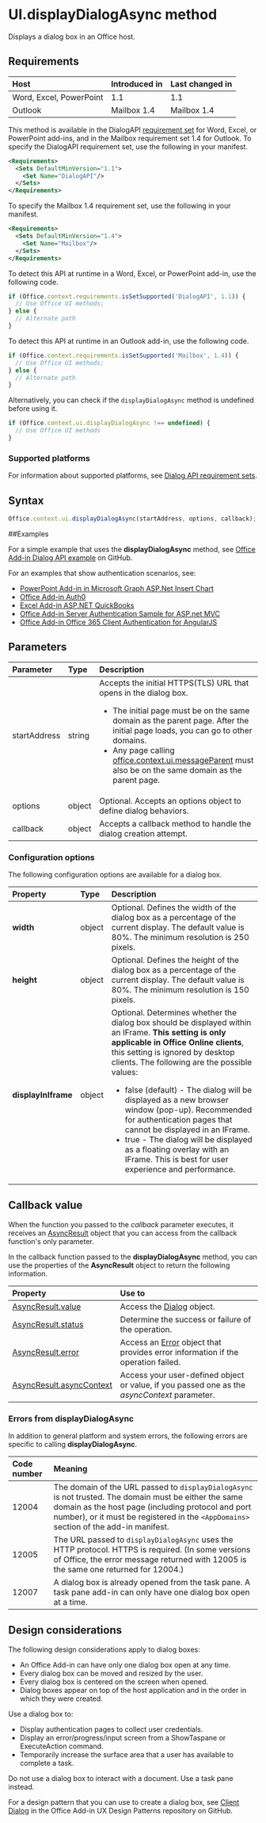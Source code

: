 # UI.displayDialogAsync method

Displays a dialog box in an Office host. 

## Requirements

|Host|Introduced in|Last changed in|
|:---------------|:--------|:----------|
|Word, Excel, PowerPoint|1.1|1.1|
|Outlook|Mailbox 1.4|Mailbox 1.4|

This method is available in the DialogAPI [requirement set](../../docs/overview/specify-office-hosts-and-api-requirements.md) for Word, Excel, or PowerPoint add-ins, and in the Mailbox requirement set 1.4 for Outlook. To specify the DialogAPI requirement set, use the following in your manifest.

```xml
<Requirements> 
  <Sets DefaultMinVersion="1.1"> 
    <Set Name="DialogAPI"/> 
  </Sets> 
</Requirements> 
```

To specify the Mailbox 1.4 requirement set, use the following in your manifest.

```xml
<Requirements> 
  <Sets DefaultMinVersion="1.4"> 
    <Set Name="Mailbox"/> 
  </Sets> 
</Requirements> 
```

To detect this API at runtime in a Word, Excel, or PowerPoint add-in, use the following code.

```js
if (Office.context.requirements.isSetSupported('DialogAPI', 1.1)) {  
  // Use Office UI methods; 
} else { 
  // Alternate path 
} 
```

To detect this API at runtime in an Outlook add-in, use the following code.

```js
if (Office.context.requirements.isSetSupported('Mailbox', 1.4)) {  
  // Use Office UI methods; 
} else { 
  // Alternate path 
} 
```

Alternatively, you can check if the `displayDialogAsync` method is undefined before using it.

```js
if (Office.context.ui.displayDialogAsync !== undefined) {
  // Use Office UI methods
}
```

### Supported platforms
For information about supported platforms, see [Dialog API requirement sets](../requirement-sets/dialog-api-requirement-sets.md).

## Syntax

```js
Office.context.ui.displayDialogAsync(startAddress, options, callback);
```
##Examples

For a simple example that uses the **displayDialogAsync** method, see [Office Add-in Dialog API example](https://github.com/OfficeDev/Office-Add-in-Dialog-API-Simple-Example/) on GitHub.

For an examples that show authentication scenarios, see:

- [PowerPoint Add-in in Microsoft Graph ASP.Net Insert Chart](https://github.com/OfficeDev/PowerPoint-Add-in-Microsoft-Graph-ASPNET-InsertChart)
- [Office Add-in Auth0](https://github.com/OfficeDev/Office-Add-in-Auth0)
- [Excel Add-in ASP.NET QuickBooks](https://github.com/OfficeDev/Excel-Add-in-ASPNET-QuickBooks)
- [Office Add-in Server Authentication Sample for ASP.net MVC](https://github.com/dougperkes/Office-Add-in-AspNetMvc-ServerAuth/tree/Office2016DisplayDialog)
- [Office Add-in Office 365 Client Authentication for AngularJS](https://github.com/OfficeDev/Word-Add-in-AngularJS-Client-OAuth)


 
## Parameters

| Parameter	   | Type	|Description|
|:---------------|:--------|:----------|
|startAddress|string|Accepts the initial HTTPS(TLS) URL that opens in the dialog box. <ul><li>The initial page must be on the same domain as the parent page. After the initial page loads, you can go to other domains.</li><li>Any page calling [office.context.ui.messageParent](officeui.messageparent.md) must also be on the same domain as the parent page.</li></ul>|
|options|object|Optional. Accepts an options object to define dialog behaviors.|
|callback|object|Accepts a callback method to handle the dialog creation attempt.|
	
### Configuration options
The following configuration options are available for a dialog box.


| Property	   | Type	|Description|
|:---------------|:--------|:----------|
|**width**|object|Optional. Defines the width of the dialog box as a percentage of the current display. The default value is 80%. The minimum resolution is 250 pixels.|
|**height**|object|Optional. Defines the height of the dialog box as a percentage of the current display. The default value is 80%. The minimum resolution is 150 pixels.|
|**displayInIframe**|object|Optional. Determines whether the dialog box should be displayed within an IFrame. **This setting is only applicable in Office Online clients**, this setting is ignored by desktop clients. The following are the possible values:<ul><li>false (default) - The dialog will be displayed as a new browser window (pop-up). Recommended for authentication pages that cannot be displayed in an IFrame. </li><li>true - The dialog will be displayed as a floating overlay with an IFrame. This is best for user experience and performance.</li>|


## Callback value
When the function you passed to the  _callback_ parameter executes, it receives an [AsyncResult](../../reference/shared/asyncresult.md) object that you can access from the callback function's only parameter.

In the callback function passed to the  **displayDialogAsync** method, you can use the properties of the **AsyncResult** object to return the following information.



|**Property**|**Use to**|
|:-----|:-----|
|[AsyncResult.value](../../reference/shared/asyncresult.value.md)|Access the [Dialog](../../reference/shared/officeui.dialog.md) object.|
|[AsyncResult.status](../../reference/shared/asyncresult.status.md)|Determine the success or failure of the operation.|
|[AsyncResult.error](../../reference/shared/asyncresult.error.md)|Access an [Error](../../reference/shared/error.md) object that provides error information if the operation failed.|
|[AsyncResult.asyncContext](../../reference/shared/asyncresult.asynccontext.md)|Access your user-defined object or value, if you passed one as the _asyncContext_ parameter.|

### Errors from displayDialogAsync

In addition to general platform and system errors, the following errors are specific to calling **displayDialogAsync**.

|**Code number**|**Meaning**|
|:-----|:-----|
|12004|The domain of the URL passed to `displayDialogAsync` is not trusted. The domain must be either the same domain as the host page (including protocol and port number), or it must be registered in the `<AppDomains>` section of the add-in manifest.|
|12005|The URL passed to `displayDialogAsync` uses the HTTP protocol. HTTPS is required. (In some versions of Office, the error message returned with 12005 is the same one returned for 12004.)|
|12007|A dialog box is already opened from the task pane. A task pane add-in can only have one dialog box open at a time.|



## Design considerations
The following design considerations apply to dialog boxes:

- An Office Add-in can have only one dialog box open at any time.
- Every dialog box can be moved and resized by the user.
- Every dialog box is centered on the screen when opened.
- Dialog boxes appear on top of the host application and in the order in which they were created.

Use a dialog box to:

- Display authentication pages to collect user credentials.
- Display an error/progress/input screen from a ShowTaspane or ExecuteAction command.
- Temporarily increase the surface area that a user has available to complete a task.

Do not use a dialog box to interact with a document. Use a task pane instead. 

For a design pattern that you can use to create a dialog box, see [Client Dialog](https://github.com/OfficeDev/Office-Add-in-UX-Design-Patterns/blob/master/Patterns/Client_Dialog.md) in the Office Add-in UX Design Patterns repository on GitHub.
